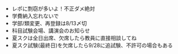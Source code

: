 ﻿---
layout: post
categories: [慶應通信, News]
tags: [慶應通信, NL]
author: tmo
---
* レポに剽窃が多いよ！不正ダメ絶対
* 学費納入忘れないで
* 学部/類変更、再登録は8/13〆切
* 科目試験会場、講演会のお知らせ
* 夏スクは全日出席、欠席したら教員に直接相談してね
* 夏スク試験(最終日)を欠席したら9/28に追試験、不許可の場合もある